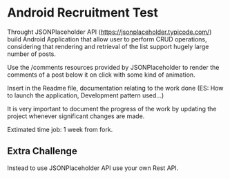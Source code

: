 # Android Recruitment Test

Throught JSONPlaceholder API (https://jsonplaceholder.typicode.com/) build Android Application that allow user to perform CRUD operations, considering that rendering and retrieval of the list support hugely large number of posts.

Use the /comments resources provided by JSONPlaceholder to render the comments of a post below it on click with some kind of animation.

Insert in the Readme file, documentation relating to the work done (ES: How to launch the application, Development pattern used...)

It is very important to document the progress of the work by updating the project whenever significant changes are made.

Extimated time job: 1 week from fork.

## Extra Challenge

Instead to use JSONPlaceholder API use your own Rest API.
